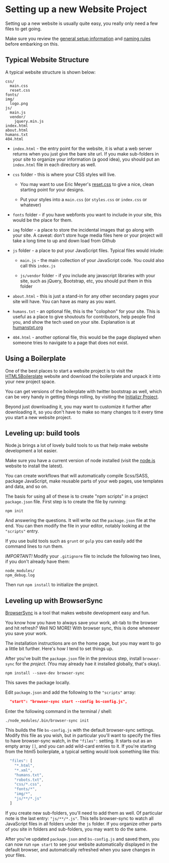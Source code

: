 # Setting up a new Website Project

Setting up a new website is usually quite easy, you really only need a
few files to get going.

Make sure you review the [general setup information](../README.md) and
[naming rules](../naming-rules.md) before embarking on this.

## Typical Website Structure

A typical website structure is shown below:

```
css/
  main.css
  reset.css
fonts/
img/
  logo.png
js/
  main.js
  vendor/
    jquery.min.js
index.html
about.html
humans.txt
404.html
```

* `index.html` - the entry point for the website, it is what a web
  server returns when you just give the bare site url. If you make
  sub-folders in your site to organize your information (a good idea),
  you should put an `index.html` file in each directory as well.

* `css` folder - this is where your CSS styles will live.

	* You may want to use Eric
      Meyer's
	  [reset.css](http://meyerweb.com/eric/tools/css/reset/reset.css)
      to give a nice, clean starting point for your designs.


	* Put your styles into a `main.css` (or `styles.css` or
      `index.css` or whatever)

* `fonts` folder - if you have webfonts you want to include in your
  site, this would be the place for them.

* `img` folder - a place to store the incidental images that go along
  with your site. A caveat: don't store huge media files here or your
  project will take a long time to up and down load from Github

* `js` folder - a place to put your JavaScript files. Typical files
  would inlude:

    * `main.js` - the main collection of your JavaScript code. You
      could also call this `index.js`

    * `js/vendor` folder - if you include any javascript libraries
      with your site, such as jQuery, Bootstrap, etc, you should put
      them in this folder

* `about.html` - this is just a stand-in for any other secondary pages
  your site will have. You can have as many as you want.

* `humans.txt` - an optional file, this is the "colophon" for your
  site. This is useful as a place to give shoutouts for contributors,
  help people find you, and show the tech used on your
  site. Explanation is at [humanstxt.org](http://humanstxt.org/)

* `404.html` - another optional file, this would be the page displayed
  when someone tries to navigate to a page that does not exist.


## Using a Boilerplate

One of the best places to start a website project is to visit
the [HTML5Boilerplate](https://html5boilerplate.com/) website and
download the boilerplate and unpack it into your new project space.

You can get versions of the boilerplate with twitter bootstrap as
well, which can be very handy in getting things rolling, by visiting
the [Initializr Project](http://www.initializr.com/).

Beyond just downloading it, you may want to customize it further after
downloading it, so you don't have to make so many changes to it every
time you start a new website project.

## Leveling up: build tools

Node.js brings a lot of lovely build tools to us that help make
website development a lot easier.

Make sure you have a current version of node installed (visit
the [node.js](https://nodejs.com) website to install the latest).

You can create workflows that will automatically compile Scss/SASS,
package JavaScript, make reusable parts of your web pages, use
templates and data, and so on.

The basis for using all of these is to create "npm scripts" in a
project `package.json` file. First step is to create the file by
running:

```
npm init
```

And answering the questions. It will write out the `package.json` file
at the end. You can then modify the file in your editor, notably
looking at the `"scripts"` entry.

If you use build tools such as `grunt` or `gulp` you can easily add
the command lines to run them.

*IMPORTANT!* Modify your `.gitignore` file to include the following
two lines, if you don't already have them:

```
node_modules/
npm_debug.log
```

Then run `npm install` to initialize the project.


## Leveling up with BrowserSync

[BrowserSync](https://browsersync.io/) is a tool that makes website
development easy and fun.

You know how you have to always save your work, alt-tab to the browser
and hit refresh? Well NO MORE! With browser sync, this is done
whenever you save your work.

The installation instructions are on the home page, but you may want
to go a little bit further. Here's how I tend to set things up.

After you've built the `package.json` file in the previous step,
install `browser-sync` for the *project*. (You may already hae it
installed globally, that's okay).

```
npm install --save-dev browser-sync
```

This saves the package locally.

Edit `package.json` and add the following to the `"scripts"` array:

```json
  "start": "browser-sync start --config bs-config.js",
```

Enter the following command in the terminal / shell:

```
./node_modules/.bin/browser-sync init
```

This builds the file `bs-config.js` with the default browser-sync
settings. Modify this file as you wish, but in particular you'll want
to specify the files to have browser-sync watch, in the `"files":`
setting. It starts out as an empty array `[]`, and you can add
wild-card entries to it. If you're starting from the html5
boilerplate, a typical setting would look something like this:

```javascript
  "files": [
    "*.html",
	"*.xml",
	"humans.txt",
	"robots.txt",
	"css/*.css",
	"fonts/*",
	"img/*",
	"js/**/*.js"
  ]
```

If you create new sub-folders, you'll need to add them as well. Of
particular note is the last entry: `"js/**/*.js"`. This tells
browser-sync to watch all JavaScript files in all folders under the
`js` folder. If you organize other parts of you site in folders and
sub-folders, you may want to do the same.

After you've updated `package.json` and `bs-config.js` and saved them,
you can now run `npm start` to see your website automatically
displayed in the default browser, and automatically refreshed when you
save changes in your files.
